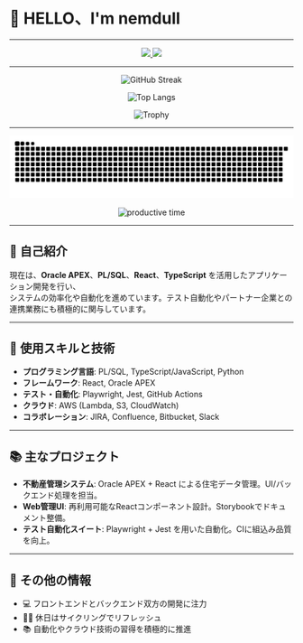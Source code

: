 # 👋 HELLO、I'm nemdull

---

<!-- 🌐 SNSアイコン（大きめ表示） -->
<p align="center">
  <a href="https://www.linkedin.com/in/nemdull/">
    <img src="https://img.shields.io/badge/LinkedIn-nemdull-blue?style=for-the-badge&logo=linkedin&logoColor=white"/>
  </a>
  <a href="https://qiita.com/nemdull">
    <img src="https://img.shields.io/badge/Qiita-nemdull-green?style=for-the-badge&logo=qiita&logoColor=white"/>
  </a>
</p>

---

<!-- 📊 GitHub統計情報 -->
<p align="center">
  <img src="https://github-readme-streak-stats.herokuapp.com/?user=nemdull&theme=radical" alt="GitHub Streak"/>
</p>

<p align="center">
  <img src="https://github-readme-stats.vercel.app/api/top-langs/?username=nemdull&layout=compact&theme=radical" alt="Top Langs"/>
</p>

<p align="center">
  <img src="https://github-profile-trophy.vercel.app/?username=nemdull&column=7&theme=radical" alt="Trophy"/>
</p>

---

<!-- 🌐 面白いガジェット: 3D貢献グラフ -->
<p align="center">
  <img src="https://raw.githubusercontent.com/nemdull/nemdull/output/github-contribution-grid-snake.svg" alt="Snake animation"/>
</p>

<!-- ⏰ GitHub活動タイムゾーン -->
<p align="center">
  <img src="https://github-profile-summary-cards.vercel.app/api/cards/productive-time?username=nemdull&theme=radical&utcOffset=9" alt="productive time"/>
</p>

---

## 🚀 自己紹介

現在は、**Oracle APEX**、**PL/SQL**、**React**、**TypeScript** を活用したアプリケーション開発を行い、  
システムの効率化や自動化を進めています。テスト自動化やパートナー企業との連携業務にも積極的に関与しています。

---

## 🔧 使用スキルと技術

- **プログラミング言語**: PL/SQL, TypeScript/JavaScript, Python  
- **フレームワーク**: React, Oracle APEX  
- **テスト・自動化**: Playwright, Jest, GitHub Actions  
- **クラウド**: AWS (Lambda, S3, CloudWatch)  
- **コラボレーション**: JIRA, Confluence, Bitbucket, Slack  

---

## 📚 主なプロジェクト

- **不動産管理システム**: Oracle APEX + React による住宅データ管理。UI/バックエンド処理を担当。  
- **Web管理UI**: 再利用可能なReactコンポーネント設計。Storybookでドキュメント整備。  
- **テスト自動化スイート**: Playwright + Jest を用いた自動化。CIに組込み品質を向上。  

---

## 🌟 その他の情報

- 💻 フロントエンドとバックエンド双方の開発に注力  
- 🚴‍♂️ 休日はサイクリングでリフレッシュ  
- 📚 自動化やクラウド技術の習得を積極的に推進  

